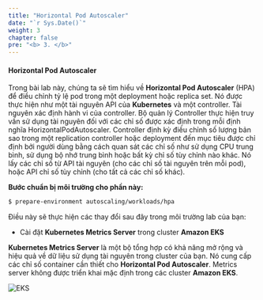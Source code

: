 ```yaml
---
title: "Horizontal Pod Autoscaler"
date: "`r Sys.Date()`"
weight: 3
chapter: false
pre: "<b> 3. </b>"
---
```


#### Horizontal Pod Autoscaler

Trong bài lab này, chúng ta sẽ tìm hiểu về **Horizontal Pod Autoscaler** (HPA) để điều chỉnh tỷ lệ pod trong một deployment hoặc replica set. Nó được thực hiện như một tài nguyên API của **Kubernetes** và một controller. Tài nguyên xác định hành vi của controller. Bộ quản lý Controller thực hiện truy vấn sử dụng tài nguyên đối với các chỉ số được xác định trong mỗi định nghĩa HorizontalPodAutoscaler. Controller định kỳ điều chỉnh số lượng bản sao trong một replication controller hoặc deployment đến mục tiêu được chỉ định bởi người dùng bằng cách quan sát các chỉ số như sử dụng CPU trung bình, sử dụng bộ nhớ trung bình hoặc bất kỳ chỉ số tùy chỉnh nào khác. Nó lấy các chỉ số từ API tài nguyên (cho các chỉ số tài nguyên trên mỗi pod), hoặc API chỉ số tùy chỉnh (cho tất cả các chỉ số khác).

**Bước chuẩn bị môi trường cho phần này:**

```bash
$ prepare-environment autoscaling/workloads/hpa
```

Điều này sẽ thực hiện các thay đổi sau đây trong môi trường lab của bạn:

- Cài đặt **Kubernetes Metrics Server** trong cluster **Amazon EKS**

**Kubernetes Metrics Server** là một bộ tổng hợp có khả năng mở rộng và hiệu quả về dữ liệu sử dụng tài nguyên trong cluster của bạn. Nó cung cấp các chỉ số container cần thiết cho **Horizontal Pod Autoscaler**. Metrics server không được triển khai mặc định trong các cluster **Amazon EKS**.

![EKS](/EKS-Workshop-10/images/0007/0001.png?featherlight=false&width=60pc)